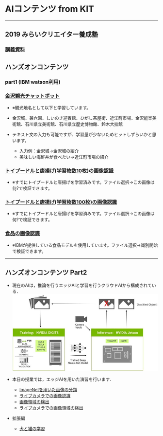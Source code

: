 # AIコンテンツ from KIT
---
## 2019 みらいクリエイター養成塾 

###  [講義資料](slides/future_creater_2019.pdf)

## ハンズオンコンテンツ

### part1 (IBM watson利用)

###  [金沢観光チャットボット](https://assistant-chat-jp-tok.watsonplatform.net/web/public/941cb5be-e6f6-4bb8-938a-0c74663956bd)

- ※観光地名として以下と学習しています。
- 金沢城、兼六園、しいのき迎賓館、ひがし茶屋街、近江町市場、金沢能楽美術館、石川県立美術館、石川県立歴史博物館、鈴木大拙館

- テキスト文の入力も可能ですが、学習量が少ないためヒットしずらいかと思います。
  - 入力例：金沢城→金沢城の紹介
  - 美味しい海鮮丼が食べたい→近江町市場の紹介

###  [トイプードルと唐揚げ(学習枚数10枚)の画像認識](https://europa.kanazawa-it.ac.jp/watsonapi/vroc1.jsp)

- ※すでにトイプードルと唐揚げを学習済みです。ファイル選択→この画像は何?で検証できます。

### [トイプードルと唐揚げ(学習枚数100枚)の画像認識](https://europa.kanazawa-it.ac.jp/watsonapi/vroc2.jsp)
- ※すでにトイプードルと唐揚げを学習済みです。ファイル選択→この画像は何?で検証できます。

### [食品の画像認識](https://europa.kanazawa-it.ac.jp/watsonapi/vrfood.jsp )
- ※IBMが提供している食品モデルを使用しています。ファイル選択→識別開始で検証できます。

---
## ハンズオンコンテンツ Part2
- 現在のAIは，推論を行うエッジAIと学習を行うクラウドAIから構成されている．
![概要図](images/jetson-digits.jpg)

- 本日の授業では，エッジAIを用いた演習を行います．
  - [ImageNetを用いた画像の分類](classify.md)
  - [ライブカメラでの画像認識](live_camera_classify.md)
  - [画像領域の検出](detect.md)
  - [ライブカメラでの画像領域の検出](live_camera_detection.md)

- 拡張編
  - [犬と猫の学習](extension.md)


